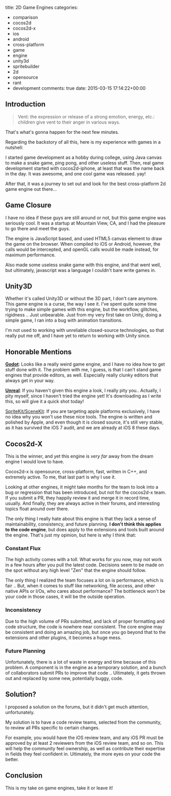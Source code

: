 title: 2D Game Engines
categories:
- comparison
- cocos2d
- cocos2d-x
- ios
- android
- cross-platform
- game
- engine
- unity3d
- spritebuilder
- 2d
- opensource
- rant
- development
comments: true
date: 2015-03-15 17:14:22+00:00

## Introduction

> Vent: the expression or release of a strong emotion, energy, etc.: children give vent to their anger in various ways.

That's what's gonna happen for the next few minutes.

Regarding the backstory of all this, here is my experience with games in a nutshell:

I started game development as a hobby during college, using Java canvas to make a snake game, ping pong, and other useless stuff. Then, real game development started with cocos2d-iphone, at least that was the name back in the day. It was awesome, and one cool game was released. yay!

After that, it was a journey to set out and look for the best cross-platform 2d game engine out there...

## Game Closure

I have no idea if these guys are still around or not, but this game engine was seriously cool. It was a startup at Mountain View, CA, and I had the pleasure to go there and meet the guys.

The engine is JavaScript based, and used HTML5 canvas element to draw the game on the browser. When compiled to iOS or Android, however, the calls would be intercepted, and openGL calls would be made instead, for maximum performance.

Also made some useless snake game with this engine, and that went well, but ultimately, javascript was a language I couldn't bare write games in.

## Unity3D

Whether it's called Unity3D or without the 3D part, I don't care anymore. This game engine is a curse, the way I see it. I've spent quite some time trying to make simple games with this engine, but the workflow, glitches, rigidness .. Just unbearable. Just from my very first take on Unity, doing a simple game, I ran into a bug with animation transitions. 

I'm not used to working with unreliable closed-source technologies, so that really put me off, and I have yet to return to working with Unity since.

## Honorable Mentions

[__Godot__](https://github.com/okamstudio/godot): Looks like a really weird game engine, and I have no idea how to get stuff done with it. The problem with me, I guess, is that I can't stand game engines that provide editors, as well. Especially really clunky editors that always get in your way.

[__Unreal__](https://www.unrealengine.com): If you haven't given this engine a look, I really pity you.. Actually, I pity myself, since I haven't tried the engine yet! It's downloading as I write this, so will give it a quick shot today!

[SpriteKit/SceneKit](http://apple.com): If you are targeting apple platforms exclusively, I have no idea why you won't use these nice tools. The engine is written and polished by Apple, and even though it is closed source, it's still very stable, as it has survived the iOS 7 audit, and we are already at iOS 8 these days.

## Cocos2d-X

This is the winner, and yet this engine is _very far_ away from the dream engine I would love to have. 

Cocos2d-x is opensource, cross-platform, fast, written in C++, and extremely active. To me, that last part is why I use it.

Looking at other engines, it might take months for the team to look into a bug or regression that has been introduced, but not for the cocos2d-x team. If you submit a PR, they happily review it and merge it in record time, usually. And finally, they are always active in their forums, and interesting topics float around over there.

The only thing I really hate about this engine is that they lack a sense of maintainability, consistency, and future planning. __I don't think this applies to the code engine__, but does apply to the extensions and tools built around the engine. That's just my opinion, but here is why I think that:

### Constant Flux

The high activity comes with a toll. What works for you now, may not work in a few hours after you pull the latest code. Decisions seem to be made on the spot without any high level "Zen" that the engine should follow. 

The only thing I realized the team focuses a lot on is performance, which is fair .. But, when it comes to stuff like networking, file access, and other native APIs or I/Os, who cares about performance? The bottleneck won't be your code in those cases, it will be the outside operation.

### Inconsistency

Due to the high volume of PRs submitted, and lack of proper formatting and code structure, the code is nowhere near consistent. The core engine may be consistent and doing an amazing job, but once you go beyond that to the extensions and other plugins, it becomes a huge mess.

### Future Planning

Unfortunately, there is a lot of waste in energy and time because of this problem. A component is in the engine as a temporary solution, and a bunch of collaborators submit PRs to improve that code .. Ultimately, it gets thrown out and replaced by some new, potentially buggy, code.

## Solution?

I proposed a solution on the forums, but it didn't get much attention, unfortunately.

My solution is to have a code review teams, selected from the community, to review all PRs specific to certain changes.

For example, you would have the iOS review team, and any iOS PR must be approved by at least 2 reviewers from the iOS review team, and so on. This will help the community feel ownership, as well as contribute their expertise in fields they feel confident in. Ultimately, the more eyes on your code the better.

## Conclusion

This is my take on game engines, take it or leave it!
